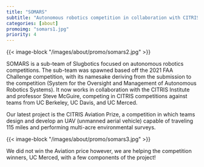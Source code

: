```yaml
---
title: "SOMARS"
subtitle: "Autonomous robotics competition in collaboration with CITRIS"
categories: [about]
promoimg: "somars1.jpg"
priority: 4
---
```


{{< image-block "/images/about/promo/somars2.jpg" >}}

SOMARS is a sub-team of Slugbotics focused on autonomous robotics competitions.
The sub-team was spawned based off the 2021 FAA Challenge competition, with its
namesake deriving from the submission to the competition (System for the Oversight and Management
of Autonomous Robotics Systems). It now works in collaboration with the CITRIS
Institute and professor Steve McGuire, competing in CITRIS competitions against
teams from UC Berkeley, UC Davis, and UC Merced.

Our latest project is the CITRIS Aviation Prize, a competition in which teams design and develop
an UAV (unmanned aerial vehicle) capable of traveling 115 miles and performing multi-acre
environmental surveys.

{{< image-block "/images/about/promo/somars3.jpg" >}}

We did not win the Aviation price however, we are helping the competition winners, UC Merced, with a few components of the project!